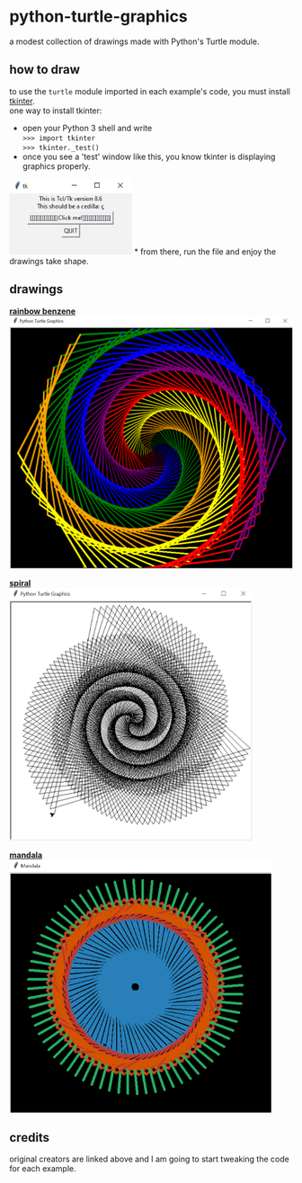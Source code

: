 # python-turtle-graphics  
a modest collection of drawings made with Python's Turtle module.  

## how to draw    
to use the `turtle` module imported in each example's code, you must install [tkinter](https://docs.python.org/3/library/tkinter.html#module-tkinter).  
one way to install tkinter: 
* open your Python 3 shell and write  
``>>> import tkinter``  
``>>> tkinter._test()``
* once you see a 'test' window like this, you know tkinter is displaying graphics properly.  
<img src="tkinter.PNG" height="135">
* from there, run the file and enjoy the drawings take shape.

## drawings
<strong>[rainbow benzene](https://www.codium.co.in/2020/07/rainbow-benzene-tutorial-turtle-python.html)</strong>  
<img src="rainbow-benzene.PNG" height="450" alt="rainbow benzene">

<strong>[spiral](https://www.geeksforgeeks.org/draw-black-spiral-pattern-using-turtle-in-python/)</strong>  
<img src="spiral.PNG" height="450" alt="spiral">

<strong>[mandala](https://github.com/ythecombinator/python-homework)</strong>  
<img src="mandala.PNG" height="450" alt="mandala">

## credits  
original creators are linked above and I am going to start tweaking the code for each example.
